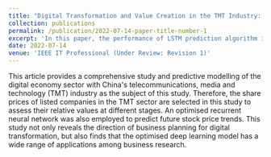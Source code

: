 ```yaml
---
title: "Digital Transformation and Value Creation in the TMT Industry: An Integrated Analysis with Deep Learning"
collection: publications
permalink: /publication/2022-07-14-paper-title-number-1
excerpt: 'In this paper, the performance of LSTM prediction algorithm is evaluated and improved, and it is applied.'
date: 2022-07-14
venue: 'IEEE IT Professional (Under Review: Revision 1)'
---
```


This article provides a comprehensive study and predictive modelling of the digital economy sector with China's telecommunications, media and technology (TMT) industry as the subject of this study. Therefore, the share prices of listed companies in the TMT sector are selected in this study to assess their relative values at different stages. An optimised recurrent neural network was also employed to predict future stock price trends. This study not only reveals the direction of business planning for digital transformation, but also finds that the optimised deep learning model has a wide range of applications among business research.




